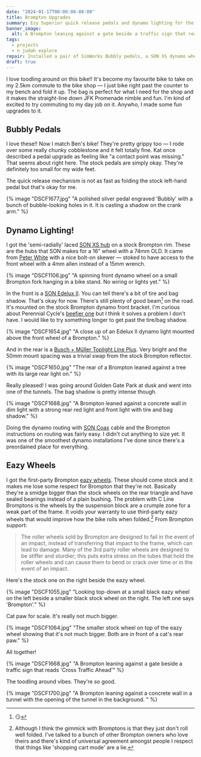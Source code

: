 ```yaml
---
date: "2024-01-17T00:00:00-08:00"
title: Brompton Upgrades
summary: Ezy Superior quick release pedals and dynamo lighting for the toodling around bike.
banner_image:
  alt: A Brompton leaning against a gate beside a traffic sign that reads 'Cross Traffic Ahead'
tags:
  - projects
  - n judah explore
repair: Installed a pair of SimWorks Bubbly pedals, a SON XS dynamo wheel with an Edelux II and Busch+Müller Topline Plus, and the first-party eazy wheels.
draft: true
---
```


I love toodling around on this bike!! It's become my favourite bike to take on my 2.5km commute to the bike shop — I just bike right past the counter to my bench and fold it up. The bag is perfect for what I need for the shop and it makes the straight-line down JFK Promenade nimble and fun. I'm kind of excited to try commuting to my day job on it. Anywho, I made some fun upgrades to it.

## Bubbly Pedals

I love these!! Now I match Ben's bike! They're pretty grippy too — I rode over some really chunky cobblestone and it felt totally fine. Kat once described a pedal upgrade as feeling like "a contact point was missing." That seems about right here. The stock pedals are simply okay. They're definitely too small for my wide feet.

The quick release mechanism is not as fast as folding the stock left-hand pedal but that's okay for me.

{% image "DSCF1677.jpg" "A polished silver pedal engraved 'Bubbly' with a bunch of bubble-looking holes in it. It is casting a shadow on the crank arm." %}

## Dynamo Lighting!

I got the 'semi-radially' laced [SON XS hub](https://nabendynamo.de/en/products/hub-dynamos/for-folding-bikes/) on a stock Brompton rim. These are the hubs that SON makes for a 16" wheel with a 74mm OLD. It came from [Peter White](https://www.peterwhitecycles.com) with a nice bolt-on skewer — stoked to have access to the front wheel with a 4mm allen instead of a 15mm wrench.

{% image "DSCF1106.jpg" "A spinning front dynamo wheel on a small Brompton fork hanging in a bike stand. No wiring or lights yet." %}

In the front is a [SON Edelux II](https://nabendynamo.de/en/products/headlights/edelux-2/). You can tell there's a bit of tire and bag shadow. That's okay for now. There's still plenty of good beam[^2] on the road. It's mounted on the stock Brompton dynamo front bracket. I'm curious about Perennial Cycle's [beefier one](https://www.perennialcycle.com/heavy-duty-brompton-headlight-bracket.html) but I think it solves a problem I don't have. I would like to try something longer to get past the tire/bag shadow.

[^2]: 😏

{% image "DSCF1654.jpg" "A close up of an Edelux II dynamo light mounted above the front wheel of a Brompton." %}

And in the rear is a [Busch + Müller Toplight Line Plus](https://www.bumm.de/en/products/dynamo-rucklichter/produkt/323alt.html?). Very bright and the 50mm mount spacing was a trivial swap from the stock Brompton reflector.

{% image "DSCF1650.jpg" "The rear of a Brompton leaned against a tree with its large rear light on." %}

Really pleased! I was going around Golden Gate Park at dusk and went into one of the tunnels. The bag shadow is pretty intense though.

{% image "DSCF1688.jpg" "A Brompton leaned against a concrete wall in dim light with a strong rear red light and front light with tire and bag shadow." %}

Doing the dynamo routing with [SON Coax](https://nabendynamo.de/en/products/wiring/) cable and the Brompton instructions on routing was fairly easy. I didn't cut anything to size yet. It was one of the smoothest dynamo installations I've done since there's a preordained place for everything.

## Eazy Wheels

I got the first-party Brompton [eazy wheels](https://us.brompton.com/p/684/eazy-wheel-rollers-with-fittings-6mm-holes). These should come stock and it makes me lose some respect for Brompton that they're not. Basically they're a smidge bigger than the stock wheels on the rear triangle and have sealed bearings instead of a plain bushing. The problem with C Line Bromptons is the wheels by the suspension block are a crumple zone for a weak part of the frame. It voids your warranty to use third-party eazy wheels that would improve how the bike rolls when folded.[^1] From Brompton support:

> The roller wheels sold by Brompton are designed to fail in the event of an impact, instead of transferring that impact to the frame, which can lead to damage. Many of the 3rd party roller wheels are designed to be stiffer and sturdier; this puts extra stress on the tubes that hold the roller wheels and can cause them to bend or crack over time or in the event of an impact.

[^1]: Although I think the gimmick with Bromptons is that they just don't roll well folded. I've talked to a bunch of other Brompton owners who love theirs and there's kind of universal agreement amongst people I respect that things like 'shopping cart mode' are a lie.

Here's the stock one on the right beside the eazy wheel.

{% image "DSCF1055.jpg" "Looking top-down at a small black eazy wheel on the left beside a smaller black stock wheel on the right. The left one says 'Brompton'." %}

Cat paw for scale. It's really not much bigger.

{% image "DSCF1064.jpg" "The smaller stock wheel on top of the eazy wheel showing that it's not much bigger. Both are in front of a cat's rear paw." %}

All together!

{% image "DSCF1668.jpg" "A Brompton leaning against a gate beside a traffic sign that reads 'Cross Traffic Ahead'" %}

The toodling around vibes. They're so good.

{% image "DSCF1700.jpg" "A Brompton leaning against a concrete wall in a tunnel with the opening of the tunnel in the background. " %}
